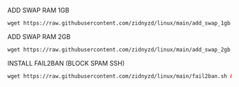 ADD SWAP RAM 1GB 
  ```html
 wget https://raw.githubusercontent.com/zidnyzd/linux/main/add_swap_1gb.sh && chmod +x add_swap_1gb.sh && ./add_swap_1gb.sh
 ```

 ADD SWAP RAM 2GB 
  ```html
 wget https://raw.githubusercontent.com/zidnyzd/linux/main/add_swap_2gb.sh && chmod +x add_swap_2gb.sh && ./add_swap_2gb.sh
 ```
 
 INSTALL FAIL2BAN (BLOCK SPAM SSH)
  ```html
 wget https://raw.githubusercontent.com/zidnyzd/linux/main/fail2ban.sh && chmod +x fail2ban.sh.sh && ./fail2ban.sh.sh
 ```